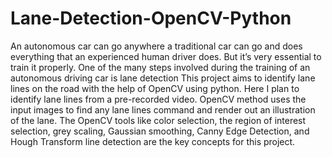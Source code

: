 # Lane-Detection-OpenCV-Python
An autonomous car can go anywhere a traditional car can go and does everything that an experienced human driver does. But it’s very essential to train it properly.  One of the many steps involved during the training of an autonomous driving car is lane detection  This project aims to identify lane lines on the road with the help of OpenCV using python.   Here I plan to identify lane lines from a pre-recorded video. OpenCV method uses the input images to find any lane lines command and render out an illustration of the lane. The OpenCV tools like color selection, the region of interest selection, grey scaling, Gaussian smoothing, Canny Edge Detection, and Hough Transform line detection are the key concepts for this project. 
